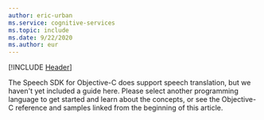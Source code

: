 ```yaml
---
author: eric-urban
ms.service: cognitive-services
ms.topic: include
ms.date: 9/22/2020
ms.author: eur
---
```


[!INCLUDE [Header](../../common/objectivec.md)]

The Speech SDK for Objective-C does support speech translation, but we haven't yet included a guide here. Please select another programming language to get started and learn about the concepts, or see the Objective-C reference and samples linked from the beginning of this article. 
